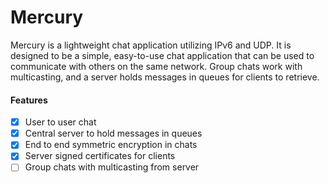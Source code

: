 # Mercury

Mercury is a lightweight chat application utilizing IPv6 and UDP. It is designed to be a simple, easy-to-use chat
application that can be used to communicate with others on the same network. Group chats work with multicasting, and a
server holds messages in queues for clients to retrieve.

#### Features
- [x] User to user chat
- [x] Central server to hold messages in queues
- [x] End to end symmetric encryption in chats
- [x] Server signed certificates for clients
- [ ] Group chats with multicasting from server
